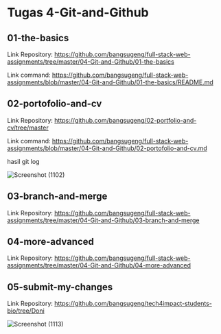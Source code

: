 # Tugas 4-Git-and-Github

## 01-the-basics
Link Repository: https://github.com/bangsugeng/full-stack-web-assignments/tree/master/04-Git-and-Github/01-the-basics

Link command: https://github.com/bangsugeng/full-stack-web-assignments/blob/master/04-Git-and-Github/01-the-basics/README.md

## 02-portofolio-and-cv
Link Repository: https://github.com/bangsugeng/02-portfolio-and-cv/tree/master

Link command: https://github.com/bangsugeng/full-stack-web-assignments/blob/master/04-Git-and-Github/02-portofolio-and-cv.md

hasil git log

![Screenshot (1102)](https://user-images.githubusercontent.com/75771345/134151967-cf644d99-afe9-4006-a526-c87c2dc60f5d.png)

## 03-branch-and-merge
Link Repository: https://github.com/bangsugeng/full-stack-web-assignments/tree/master/04-Git-and-Github/03-branch-and-merge

## 04-more-advanced
Link Repository: https://github.com/bangsugeng/full-stack-web-assignments/tree/master/04-Git-and-Github/04-more-advanced

## 05-submit-my-changes
Link Repository: https://github.com/bangsugeng/tech4impact-students-bio/tree/Doni

![Screenshot (1113)](https://user-images.githubusercontent.com/75771345/134189986-e60dc864-fe8a-4649-9c96-39e944f85569.png)

